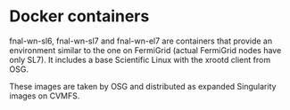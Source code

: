 # Docker containers

fnal-wn-sl6, fnal-wn-sl7 and fnal-wn-el7 are containers that provide an environment similar to the one on FermiGrid (actual FermiGrid nodes have only SL7). 
It includes a base Scientific Linux with the xrootd client from OSG.

These images are taken by OSG and distributed as expanded Singularity images on CVMFS.
